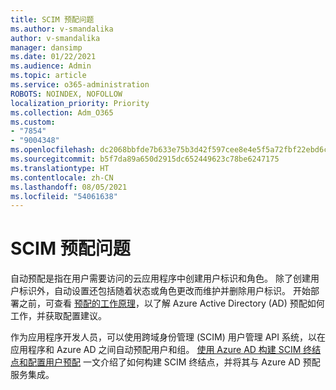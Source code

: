 ```yaml
---
title: SCIM 预配问题
ms.author: v-smandalika
author: v-smandalika
manager: dansimp
ms.date: 01/22/2021
ms.audience: Admin
ms.topic: article
ms.service: o365-administration
ROBOTS: NOINDEX, NOFOLLOW
localization_priority: Priority
ms.collection: Adm_O365
ms.custom:
- "7854"
- "9004348"
ms.openlocfilehash: dc2068bbfde7b633e75b3d42f597cee8e4e5f5a72fbf22ebd6c2d0b768945dc9
ms.sourcegitcommit: b5f7da89a650d2915dc652449623c78be6247175
ms.translationtype: HT
ms.contentlocale: zh-CN
ms.lasthandoff: 08/05/2021
ms.locfileid: "54061638"
---
```

# <a name="scim-provisioning-issue"></a>SCIM 预配问题

自动预配是指在用户需要访问的云应用程序中创建用户标识和角色。 除了创建用户标识外，自动设置还包括随着状态或角色更改而维护并删除用户标识。 开始部署之前，可查看 [预配的工作原理](https://docs.microsoft.com/azure/active-directory/app-provisioning/how-provisioning-works)，以了解 Azure Active Directory (AD) 预配如何工作，并获取配置建议。

作为应用程序开发人员，可以使用跨域身份管理 (SCIM) 用户管理 API 系统，以在应用程序和 Azure AD 之间自动预配用户和组。 [使用 Azure AD 构建 SCIM 终结点和配置用户预配](https://docs.microsoft.com/azure/active-directory/app-provisioning/use-scim-to-provision-users-and-groups) 一文介绍了如何构建 SCIM 终结点，并将其与 Azure AD 预配服务集成。




